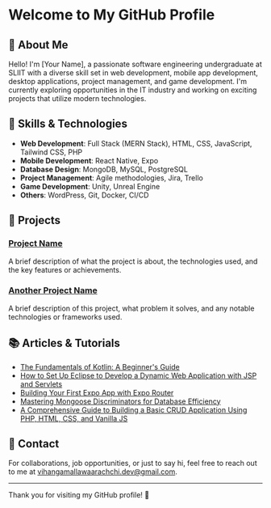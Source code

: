 # Welcome to My GitHub Profile

## 👋 About Me

Hello! I'm [Your Name], a passionate software engineering undergraduate at SLIIT with a diverse skill set in web development, mobile app development, desktop applications, project management, and game development. I'm currently exploring opportunities in the IT industry and working on exciting projects that utilize modern technologies.

## 🌟 Skills & Technologies

- **Web Development**: Full Stack (MERN Stack), HTML, CSS, JavaScript, Tailwind CSS, PHP
- **Mobile Development**: React Native, Expo
- **Database Design**: MongoDB, MySQL, PostgreSQL
- **Project Management**: Agile methodologies, Jira, Trello
- **Game Development**: Unity, Unreal Engine
- **Others**: WordPress, Git, Docker, CI/CD

## 🚀 Projects

### [Project Name](link-to-project)
A brief description of what the project is about, the technologies used, and the key features or achievements.

### [Another Project Name](link-to-project)
A brief description of this project, what problem it solves, and any notable technologies or frameworks used.

## 📚 Articles & Tutorials

- [The Fundamentals of Kotlin: A Beginner's Guide](https://medium.com/@vihangamallawaarachchi.dev/the-fundamentals-of-kotlin-a-beginners-guide-987be6d5a386)
- [How to Set Up Eclipse to Develop a Dynamic Web Application with JSP and Servlets](https://medium.com/@vihangamallawaarachchi.dev/how-to-set-up-eclipse-to-develop-a-dynamic-web-application-with-jsp-and-servlets-c81367d837c2)
- [Building Your First Expo App with Expo Router](https://medium.com/@vihangamallawaarachchi.dev/building-your-first-expo-app-with-expo-router-81333f48da37)
- [Mastering Mongoose Discriminators for Database Efficiency](https://medium.com/@vihangamallawaarachchi.dev/mastering-mongoose-discriminators-for-database-efficiency-7c9be0ff4241)
- [A Comprehensive Guide to Building a Basic CRUD Application Using PHP, HTML, CSS, and Vanilla JS](https://medium.com/@vihangamallawaarachchi.dev/a-comprehensive-guide-to-building-a-basic-crud-application-using-php-html-css-and-vanilla-9a279719d9ad)

## 📧 Contact

For collaborations, job opportunities, or just to say hi, feel free to reach out to me at [vihangamallawaarachchi.dev@gmail.com](mailto:vihangamallawaarachchi.dev@gmail.com).

---

Thank you for visiting my GitHub profile! 🚀

